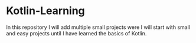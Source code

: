 # Kotlin-Learning
In this repository I will add multiple small projects were I will start with small and easy projects until I have learned the basics of Kotlin.
